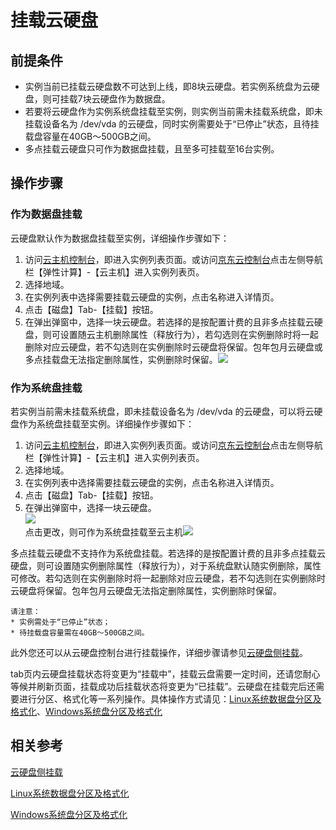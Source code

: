 # 挂载云硬盘

## 前提条件
* 实例当前已挂载云硬盘数不可达到上线，即8块云硬盘。若实例系统盘为云硬盘，则可挂载7块云硬盘作为数据盘。
* 若要将云硬盘作为实例系统盘挂载至实例，则实例当前需未挂载系统盘，即未挂载设备名为 /dev/vda 的云硬盘，同时实例需要处于“已停止”状态，且待挂载盘容量在40GB～500GB之间。
* 多点挂载云硬盘只可作为数据盘挂载，且至多可挂载至16台实例。

## 操作步骤

### 作为数据盘挂载

云硬盘默认作为数据盘挂载至实例，详细操作步骤如下：

1. 访问[云主机控制台](https://cns-console.jdcloud.com/host/compute/list)，即进入实例列表页面。或访问[京东云控制台](https://console.jdcloud.com)点击左侧导航栏【弹性计算】-【云主机】进入实例列表页。
2. 选择地域。
3. 在实例列表中选择需要挂载云硬盘的实例，点击名称进入详情页。
4. 点击【磁盘】Tab-【挂载】按钮。
5. 在弹出弹窗中，选择一块云硬盘。若选择的是按配置计费的且非多点挂载云硬盘，则可设置随云主机删除属性（释放行为），若勾选则在实例删除时将一起删除对应云硬盘，若不勾选则在实例删除时云硬盘将保留。包年包月云硬盘或多点挂载盘无法指定删除属性，实例删除时保留。![](../../../../../image/vm/attachclouddisk.png)

### 作为系统盘挂载

若实例当前需未挂载系统盘，即未挂载设备名为 /dev/vda 的云硬盘，可以将云硬盘作为系统盘挂载至实例。详细操作步骤如下：

1. 访问[云主机控制台](https://cns-console.jdcloud.com/host/compute/list)，即进入实例列表页面。或访问[京东云控制台](https://console.jdcloud.com)点击左侧导航栏【弹性计算】-【云主机】进入实例列表页。
2. 选择地域。
3. 在实例列表中选择需要挂载云硬盘的实例，点击名称进入详情页。
4. 点击【磁盘】Tab-【挂载】按钮。
5. 在弹出弹窗中，选择一块云硬盘。<br>![](../../../../../image/vm/attachclouddisk1.png)<br>
点击更改，则可作为系统盘挂载至云主机![](../../../../../image/vm/attachclouddisk2.png)

多点挂载云硬盘不支持作为系统盘挂载。若选择的是按配置计费的且非多点挂载云硬盘，则可设置随实例删除属性（释放行为），对于系统盘默认随实例删除，属性可修改。若勾选则在实例删除时将一起删除对应云硬盘，若不勾选则在实例删除时云硬盘将保留。包年包月云硬盘无法指定删除属性，实例删除时保留。

	请注意：
	* 实例需处于“已停止”状态；
	* 待挂载盘容量需在40GB～500GB之间。

此外您还可以从云硬盘控制台进行挂载操作，详细步骤请参见[云硬盘侧挂载](http://docs.jdcloud.com/cn/cloud-disk-service/attach-cloud-disk)。

tab页内云硬盘挂载状态将变更为“挂载中”，挂载云盘需要一定时间，还请您耐心等候并刷新页面，挂载成功后挂载状态将变更为“已挂载”。云硬盘在挂载完后还需要进行分区、格式化等一系列操作。具体操作方式请见：[Linux系统数据盘分区及格式化](http://docs.jdcloud.com/cn/cloud-disk-service/linux-partition)、[Windows系统盘分区及格式化](http://docs.jdcloud.com/cn/cloud-disk-service/windows-partition)


## 相关参考

[云硬盘侧挂载](http://docs.jdcloud.com/cn/cloud-disk-service/attach-cloud-disk)

[Linux系统数据盘分区及格式化](http://docs.jdcloud.com/cn/cloud-disk-service/linux-partition)

[Windows系统盘分区及格式化](http://docs.jdcloud.com/cn/cloud-disk-service/windows-partition)